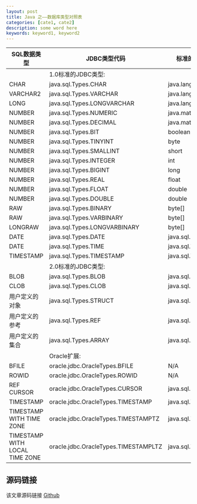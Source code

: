 ```yaml
---
layout: post
title: Java 之——数据库类型对照表
categories: [cate1, cate2]
description: some word here
keywords: keyword1, keyword2
---
```



| SQL数据类型 | JDBC类型代码 | 标准的Java类型 | Oracle扩展的Java类型<br>省略 oracle.sql. 前缀 |
| ---- | ---- | ---- | ---- |
|   | 1.0标准的JDBC类型: |   |   |
| CHAR | java.sql.Types.CHAR | java.lang.String | CHAR |
| VARCHAR2 | java.sql.Types.VARCHAR | java.lang.String | CHAR |
| LONG | java.sql.Types.LONGVARCHAR | java.lang.String | CHAR |
| NUMBER | java.sql.Types.NUMERIC | java.math.BigDecimal | NUMBER |
| NUMBER | java.sql.Types.DECIMAL | java.math.BigDecimal | NUMBER |
| NUMBER | java.sql.Types.BIT | boolean | NUMBER |
| NUMBER | java.sql.Types.TINYINT | byte | NUMBER |
| NUMBER | java.sql.Types.SMALLINT | short | NUMBER |
| NUMBER | java.sql.Types.INTEGER | int | NUMBER |
| NUMBER | java.sql.Types.BIGINT | long | NUMBER |
| NUMBER | java.sql.Types.REAL | float | NUMBER |
| NUMBER | java.sql.Types.FLOAT | double | NUMBER |
| NUMBER | java.sql.Types.DOUBLE | double | NUMBER |
| RAW | java.sql.Types.BINARY | byte[] | RAW |
| RAW | java.sql.Types.VARBINARY | byte[] | RAW |
| LONGRAW | java.sql.Types.LONGVARBINARY | byte[] | RAW |
| DATE | java.sql.Types.DATE | java.sql.Date | DATE |
| DATE | java.sql.Types.TIME | java.sql.Time | DATE |
| TIMESTAMP | java.sql.Types.TIMESTAMP | java.sql.Timestamp | TIMESTAMP |
|   | 2.0标准的JDBC类型: |   |   |
| BLOB | java.sql.Types.BLOB | java.sql.Blob | BLOB |
| CLOB | java.sql.Types.CLOB | java.sql.Clob | CLOB |
| 用户定义的对象 | java.sql.Types.STRUCT | java.sql.Struct | STRUCT |
| 用户定义的参考 | java.sql.Types.REF | java.sql.Ref | REF |
| 用户定义的集合 | java.sql.Types.ARRAY | java.sql.Array | ARRAY |
|   | Oracle扩展: |   |   |
| BFILE | oracle.jdbc.OracleTypes.BFILE | N/A | BFILE |
| ROWID | oracle.jdbc.OracleTypes.ROWID | N/A | ROWID |
| REF CURSOR | oracle.jdbc.OracleTypes.CURSOR | java.sql.ResultSet | oracle.jdbc.OracleResultSet |
| TIMESTAMP | oracle.jdbc.OracleTypes.TIMESTAMP | java.sql.Timestamp | TIMESTAMP |
| TIMESTAMP WITH TIME ZONE | oracle.jdbc.OracleTypes.TIMESTAMPTZ | java.sql.Timestamp | TIMESTAMPTZ |
| TIMESTAMP WITH LOCAL TIME ZONE | oracle.jdbc.OracleTypes.TIMESTAMPLTZ | java.sql.Timestamp | TIMESTAMPLTZ |



## 源码链接
该文章源码链接 [Github](url)